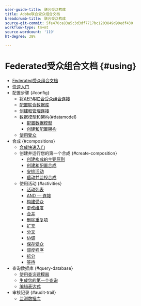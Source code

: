 ```yaml
---
user-guide-title: 联合受众构成
title: Adobe联合受众组合文档
breadcrumb-title: 联合受众构成
source-git-commit: 5fe470ce83a5c3d3df7717bc1203849d99edf430
workflow-type: tm+mt
source-wordcount: '119'
ht-degree: 38%

---
```



# Federated受众组合文档 {#using}

+ [Federated受众组合文档](home.md)
+ [快速入门](chapter1/newfile.md)
+ 配置步骤 {#config}
   + [将AEP与联合受众组合连接](connections/destinations.md)
   + [配置联合数据库](connections/federated-db.md)
   + [创建和管理连接](connections/connections.md)
   + 数据模型和架构{#datamodel}
      + [配置数据模型](data-management/gs-models.md)
      + [创建和配置架构](customer/schemas.md)
   + [使用受众](customer/audiences.md)
+ 合成 {#compositions}
   + [合成快速入门](compositions/gs-compositions.md)
   + 创建并运行您的第一个合成 {#create-composition}
      + [创建构成的主要原则](compositions/gs-composition-creation.md)
      + [创建和配置合成](compositions/create-composition.md)
      + [安排活动](compositions/orchestrate-activities.md)
      + [启动并监视合成](compositions/start-monitor-composition.md)
   + 使用活动 {#activities}
      + [活动列表](compositions/activities/about-activities.md)
      + [AND — 连接](compositions/activities/and-join.md)
      + [构建受众](compositions/activities/build-audience.md)
      + [更改维度](compositions/activities/change-dimension.md)
      + [合并](compositions/activities/combine.md)
      + [删除重复项](compositions/activities/deduplication.md)
      + [扩充](compositions/activities/enrichment.md)
      + [分叉](compositions/activities/fork.md)
      + [协调](compositions/activities/reconciliation.md)
      + [保存受众](compositions/activities/save-audience.md)
      + [调度程序](compositions/activities/scheduler.md)
      + [拆分](compositions/activities/split.md)
      + [等待](compositions/activities/wait.md)
+ 查询数据库 {#query-database}
   + [使用查询建模器](query/query-modeler-overview.md)
   + [生成您的第一个查询](query/build-query.md)
   + [编辑表达式](query/expression-editor.md)
+ 审核记录 {#audit-trail}
   + [监测数据库](admin/audit-trail.md)
